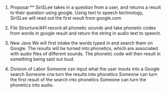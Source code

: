 1) Proposal **
SiriSLee takes in a question from a user, and returns a result to their question using google. 
Using text to speech technology, SiriSLee will read out the first result from google.com



2) File Structure/API
record all phonetic sounds and take phonetic codes from words in google result and return the string in audio text to speech. 

 3) New Java
 We will first intake the words typed in and search them on Google.
 The results will be turned into phonetics, which are associated with audio files of different sounds.
 The phonetic code will then result in something being said out loud.
 4) Division of Labor
 Someone can input what the user inouts into a Google search
 Someone cna turn the results into phonetics
 Someone can turn the first result of the search into phonetics
 Someone can turn the phonetics into audio.
